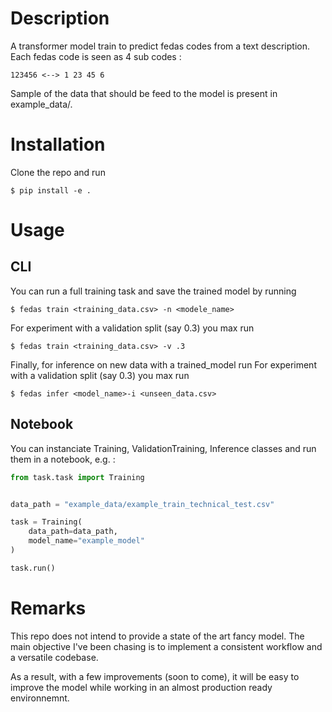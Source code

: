 # Description

A transformer model train to predict fedas codes from a text description. Each fedas code is seen as 4 sub codes :

    123456 <--> 1 23 45 6

Sample of the data that should be feed to the model is present in example_data/.

# Installation
Clone the repo and run

```console
$ pip install -e .
```


# Usage
## CLI
You can run a full training task and save the trained model by running
```console
$ fedas train <training_data.csv> -n <modele_name>
```
For experiment with a validation split (say 0.3) you max run
```console
$ fedas train <training_data.csv> -v .3
```

Finally, for inference on new data with a trained_model run
For experiment with a validation split (say 0.3) you max run
```console
$ fedas infer <model_name>-i <unseen_data.csv> 
```

## Notebook
You can instanciate Training, ValidationTraining, Inference classes and run them in a notebook, e.g. :
```python
from task.task import Training


data_path = "example_data/example_train_technical_test.csv"

task = Training(
    data_path=data_path,
    model_name="example_model"
)

task.run()  
```

# Remarks
This repo does not intend to provide a state of the art fancy model. The main objective I've been chasing is to implement a consistent workflow and a versatile codebase. 

As a result, with a few improvements (soon to come), it will be easy to improve the model while working in an almost production ready environnemnt.